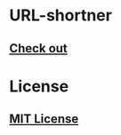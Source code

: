 # URL-shortner
## [Check out ](https://url-shortner-s.herokuapp.com/home)


# License
## [MIT License](LICENSE)
